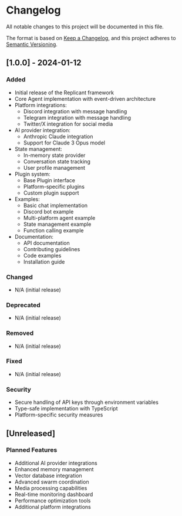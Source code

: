 # Changelog

All notable changes to this project will be documented in this file.

The format is based on [Keep a Changelog](https://keepachangelog.com/en/1.0.0/),
and this project adheres to [Semantic Versioning](https://semver.org/spec/v2.0.0.html).

## [1.0.0] - 2024-01-12

### Added
- Initial release of the Replicant framework
- Core Agent implementation with event-driven architecture
- Platform integrations:
  - Discord integration with message handling
  - Telegram integration with message handling
  - Twitter/X integration for social media
- AI provider integration:
  - Anthropic Claude integration
  - Support for Claude 3 Opus model
- State management:
  - In-memory state provider
  - Conversation state tracking
  - User profile management
- Plugin system:
  - Base Plugin interface
  - Platform-specific plugins
  - Custom plugin support
- Examples:
  - Basic chat implementation
  - Discord bot example
  - Multi-platform agent example
  - State management example
  - Function calling example
- Documentation:
  - API documentation
  - Contributing guidelines
  - Code examples
  - Installation guide

### Changed
- N/A (initial release)

### Deprecated
- N/A (initial release)

### Removed
- N/A (initial release)

### Fixed
- N/A (initial release)

### Security
- Secure handling of API keys through environment variables
- Type-safe implementation with TypeScript
- Platform-specific security measures

## [Unreleased]

### Planned Features
- Additional AI provider integrations
- Enhanced memory management
- Vector database integration
- Advanced swarm coordination
- Media processing capabilities
- Real-time monitoring dashboard
- Performance optimization tools
- Additional platform integrations 